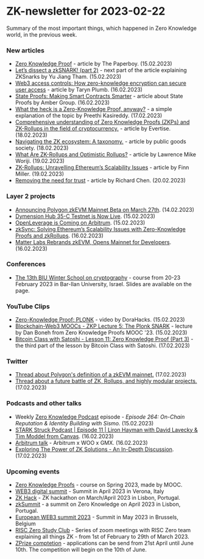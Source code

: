 # ZK-newsletter for 2023-02-22
Summary of the most important things, which happened in Zero Knowledge world, in the previous week.

### New articles
* [Zero Knowledge Proof](https://medium.com/@thepaperboy/zero-knowledge-proofs-zkps-311de5216e7c) - article by The Paperboy. (15.02.2023)
* [Let’s dissect a zkSNARK! (part 2)](https://medium.com/@yujiangtham/lets-dissect-a-zksnark-part-2-5f92f1d7d2e9) - next part of the article explaining ZKSnarks by Yu Jiang Tham. (15.02.2023)
* [Web3 access controls: How zero-knowledge encryption can secure user access](https://venturebeat.com/security/web3-access-controls-how-zero-knowledge-encryption-can-secure-user-access/) - article by Taryn Plumb. (16.02.2023)
* [State Proofs: Making Smart Contracts Smarter](https://ambergroup.medium.com/state-proofs-making-smart-contracts-smarter-996ae4842ebd) - article about State Proofs by Amber Group. (16.02.2023)
* [What the heck is a Zero-Knowledge Proof, anyway?](https://www.zkcamp.xyz/blog/what-is-a-zkp-anyway) - a simple explanation of the topic by Preethi Kasireddy. (17.02.2023)
* [Comprehensive understanding of Zero Knowledge Proofs (ZKPs) and ZK-Rollups in the field of cryptocurrency.](https://www.bignewsnetwork.com/news/273533756/comprehensive-understanding-of-zero-knowledge-proofs-zkps-and-zk-rollups-in-the-field-of-cryptocurrency) - article by Evertise. (18.02.2023)
* [Navigating the ZK ecosystem: A taxonomy.](https://public-goods.medium.com/navigating-the-zk-ecosystem-a-taxonomy-7324a88628a9) - article by public goods society. (18.02.2023)
* [What Are ZK-Rollups and Optimistic Rollups?](https://www.altcoinbuzz.io/reviews/crypto-education/what-are-zk-rollups-and-optimistic-rollups/) - article by Lawrence Mike Woriji. (19.02.2023)
* [ZK-Rollups: Unravelling Ethereum’s Scalability Issues](https://dailycoin.com/zk-rollups-unravelling-ethereums-scalability-issues/) - article by Finn Miller. (19.02.2023)
* [Removing the need for trust](https://medium.com/@richardchen_81235/removing-the-need-for-trust-ab5bee14d2fa) - article by Richard Chen. (20.02.2023)

### Layer 2 projects
* [Announcing Polygon zkEVM Mainnet Beta on March 27th](https://twitter.com/0xPolygon/status/1625529122561597440). (14.02.2023)
* [Dymension Hub 35-C Testnet is Now Live](https://twitter.com/dymensionXYZ/status/1625916898897457153). (15.02.2023)
* [OpenLeverage is Coming on Arbitrum](https://openleverage.medium.com/openleverage-is-coming-on-arbitrum-2a956fbe0b5a/). (15.02.2023)
* [zkSync: Solving Ethereum’s Scalability Issues with Zero-Knowledge Proofs and zkRollups](https://lesyalisa.medium.com/zksync-solving-ethereums-scalability-issues-with-zero-knowledge-proofs-and-zkrollups-66351c0103b0). (16.02.2023)
* [Matter Labs Rebrands zkEVM, Opens Mainnet for Developers](https://blockworks.co/news/matter-labs-rebrands-zkevm). (16.02.2023)

### Conferences
* [The 13th BIU Winter School on cryptography](https://cyber.biu.ac.il/event/the-13th-biu-winter-school-on-cryptography/) - course from 20-23 February 2023 in Bar-Ilan University, Israel. Slides are available on the page.

### YouTube Clips
* [Zero-Knowledge Proof: PLONK](https://www.youtube.com/watch?v=VbXO88Cm9-E) - video by DoraHacks. (15.02.2023)
* [Blockchain-Web3 MOOCs - ZKP Lecture 5: The Plonk SNARK](https://www.youtube.com/watch?v=A0oZVEXav24) - lecture by Dan Boneh from Zero Knowledge Proofs MOOC '23. (15.02.2023)
* [Bitcoin Class with Satoshi -  Lesson 11: Zero Knowledge Proof (Part 3)](https://www.youtube.com/watch?v=5HNk6h5HYkM) - the third part of the lesson by Bitcoin Class with Satoshi. (17.02.2023)

### Twitter
* [Thread about Polygon's definition of a zkEVM mainnet.](https://twitter.com/davidsrz/status/1626603788676239361) (17.02.2023)
* [Thread about a future battle of ZK, Rollups, and highly modular projects.](https://twitter.com/thehiddenmaze/status/1626666167900200977) (17.02.2023)
 
### Podcasts and other talks
* Weekly [Zero Knowledge Podcast](https://zeroknowledge.fm/264-2/) episode - *Episode 264: On-Chain Reputation & Identity Building with Sismo.* (15.02.2023) 
* [STARK Struck Podcast | Episode 11 | Liron Hayman with David Lavecky & Tim Moddel from Canvas](https://www.youtube.com/watch?v=72cVk1VOlAE). (16.02.2023)
* [Arbitrum talk](https://twitter.com/arbitrum/status/1626234045523951616) - Arbitrum x WOO x GMX. (16.02.2023)
* [Exploring The Power of ZK Solutions - An In-Depth Discussion](https://twitter.com/i/spaces/1mnxeRWdzoqKX?s=20). (17.02.2023)

### Upcoming events
* [Zero Knowledge Proofs](https://zk-learning.org/) - course on Spring 2023, made by MOOC.
* [WEB3 digital summit](https://web3digitalsummit.com/) - Summit in April 2023 in Verona, Italy
* [ZK Hack](https://zkhack.dev/?utm_source=substack&utm_medium=email) - ZK hackathon on March/April 2023 in Lisbon, Portugal.
* [zkSummit](https://www.zksummit.com/) - a summit on Zero Knowledge on April 2023 in Lisbon, Portugal.
* [European WEB3 summit 2023](https://www.web3eurosummit.eu/) - Summit in May 2023 in Brussels, Belgium
* [RISC Zero Study Club](https://twitter.com/RiscZero/status/1620058982672117766) - Series of zoom meetings with RISC Zero team explaining all things ZK - from 1st of February to 29th of March 2023.
* [ZPrize comptetion](https://www.zprize.io/) - applications can be send from 21st April until June 10th. The competition will begin on the 10th of June.
